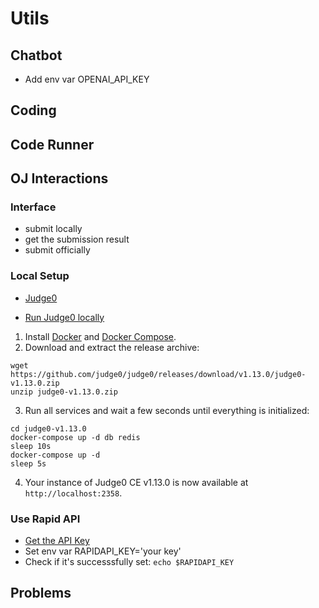 # Utils

## Chatbot
- Add env var OPENAI_API_KEY

## Coding

## Code Runner

## OJ Interactions

### Interface
- submit locally
- get the submission result
- submit officially

### Local Setup

- [Judge0](https://github.com/judge0/judge0/tree/master)

- [Run Judge0 locally](https://github.com/judge0/judge0/blob/master/CHANGELOG.md#with-http)

1. Install [Docker](https://docs.docker.com) and [Docker Compose](https://docs.docker.com/compose).
2. Download and extract the release archive:
```
wget https://github.com/judge0/judge0/releases/download/v1.13.0/judge0-v1.13.0.zip
unzip judge0-v1.13.0.zip
```

3. Run all services and wait a few seconds until everything is initialized:
```
cd judge0-v1.13.0
docker-compose up -d db redis
sleep 10s
docker-compose up -d
sleep 5s
```

4. Your instance of Judge0 CE v1.13.0 is now available at `http://localhost:2358`.

### Use Rapid API
- [Get the API Key](https://github.com/judge0/judge0?tab=readme-ov-file#get-started)
- Set env var RAPIDAPI_KEY='your key'
- Check if it's successsfully set: `echo $RAPIDAPI_KEY`

## Problems